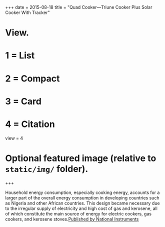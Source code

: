 +++
date = 2015-08-18
title = "Quad Cooker—Triune Cooker Plus Solar Cooker With Tracker"

# View.
#   1 = List
#   2 = Compact
#   3 = Card
#   4 = Citation
view = 4

# Optional featured image (relative to `static/img/` folder).
+++

Household energy consumption, especially cooking energy, accounts for a larger part of the overall energy consumption in developing countries such as Nigeria and other African countries. This design became necessary due to the irregular supply of electricity and high cost of gas and kerosene, all of which constitute the main source of energy for electric cookers, gas cookers, and kerosene stoves.[Published by National Instruments](http://sine.ni.com/cs/app/doc/p/id/cs-16795?nisrc=RSS-solar-en#)